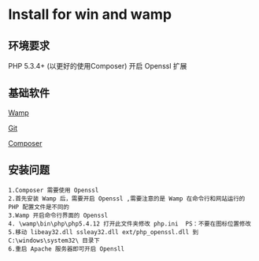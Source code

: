 Install for win and wamp
===

环境要求
---
PHP 5.3.4+ (以更好的使用Composer)
开启 Openssl 扩展


基础软件
---
[Wamp](http://www.wampserver.com/en/)


[Git](http://git-scm.com/download/win)


[Composer](https://getcomposer.org/)

安装问题
---
	1.Composer 需要使用 Openssl
	2.首先安装 Wamp 后，需要开启 Openssl ,需要注意的是 Wamp 在命令行和网站运行的 PHP 配置文件是不同的
	3.Wamp 开启命令行界面的 Openssl
	4. \wamp\bin\php\php5.4.12 打开此文件夹修改 php.ini  PS：不要在图标位置修改
	5.移动 libeay32.dll ssleay32.dll ext/php_openssl.dll 到 C:\windows\system32\ 目录下
	6.重启 Apache 服务器即可开启 Opensll